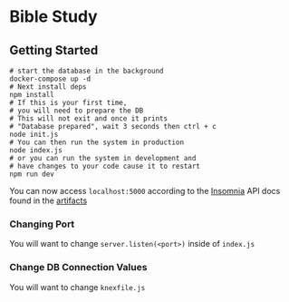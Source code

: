 # Bible Study

## Getting Started

```shell
# start the database in the background
docker-compose up -d
# Next install deps
npm install
# If this is your first time,
# you will need to prepare the DB
# This will not exit and once it prints
# "Database prepared", wait 3 seconds then ctrl + c
node init.js
# You can then run the system in production
node index.js
# or you can run the system in development and
# have changes to your code cause it to restart
npm run dev
```

You can now access `localhost:5000` according to the [Insomnia](https://insomnia.rest)
API docs found in the [artifacts](./artifacts/API-Docs-Insomnia.yml)

### Changing Port

You will want to change `server.listen(<port>)` inside of `index.js`

### Change DB Connection Values

You will want to change `knexfile.js`
